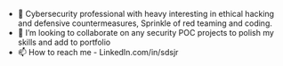 - 🌱 Cybersecurity professional with heavy interesting in ethical hacking and defensive countermeasures, Sprinkle of red teaming and coding. 
- 💞️ I’m looking to collaborate on any security POC projects to polish my skills and add to portfolio
- 📫 How to reach me - LinkedIn.com/in/sdsjr

<!---
kingslingshot/kingslingshot is a ✨ special ✨ repository because its `README.md` (this file) appears on your GitHub profile.
You can click the Preview link to take a look at your changes.
--->
